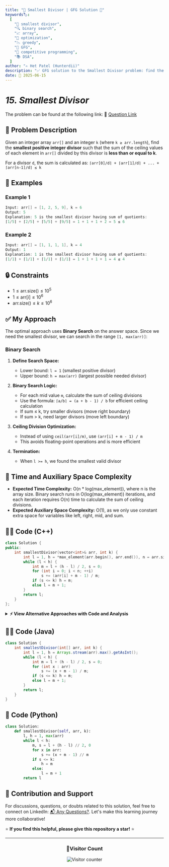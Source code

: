 ```yaml
---
title: "🧮 Smallest Divisor | GFG Solution 🎯"
keywords🏷️:
  [
    "🧮 smallest divisor",
    "🔍 binary search",
    "📈 array",
    "🎯 optimization",
    "📉 greedy",
    "📘 GFG",
    "🏁 competitive programming",
    "📚 DSA",
  ]
author: "✍️ Het Patel (Hunterdii)"
description: "✅ GFG solution to the Smallest Divisor problem: find the smallest divisor such that sum of ceiling divisions is ≤ k using binary search. 🚀"
date: 📅 2025-06-15
---
```


# _15. Smallest Divisor_

The problem can be found at the following link: 🔗 [Question Link](https://www.geeksforgeeks.org/problems/smallest-divisor/1)

## **🧩 Problem Description**

Given an integer array `arr[]` and an integer `k` (where `k ≥ arr.length`), find the **smallest positive integer divisor** such that the sum of the ceiling values of each element in `arr[]` divided by this divisor is **less than or equal to k**.

For a divisor `d`, the sum is calculated as: `⌈arr[0]/d⌉ + ⌈arr[1]/d⌉ + ... + ⌈arr[n-1]/d⌉ ≤ k`

## **📘 Examples**

### Example 1

```cpp
Input: arr[] = [1, 2, 5, 9], k = 6
Output: 5
Explanation: 5 is the smallest divisor having sum of quotients:
⌈1/5⌉ + ⌈2/5⌉ + ⌈5/5⌉ + ⌈9/5⌉ = 1 + 1 + 1 + 2 = 5 ≤ 6
```

### Example 2

```cpp
Input: arr[] = [1, 1, 1, 1], k = 4
Output: 1
Explanation: 1 is the smallest divisor having sum of quotients:
⌈1/1⌉ + ⌈1/1⌉ + ⌈1/1⌉ + ⌈1/1⌉ = 1 + 1 + 1 + 1 = 4 ≤ 4
```

## **🔒 Constraints**

- $1 \le \text{arr.size()} \le 10^5$
- $1 \le \text{arr}[i] \le 10^6$
- $\text{arr.size()} \le k \le 10^6$

## **✅ My Approach**

The optimal approach uses **Binary Search** on the answer space. Since we need the smallest divisor, we can search in the range `[1, max(arr)]`:

### **Binary Search**

1. **Define Search Space:**

   - Lower bound: `l = 1` (smallest positive divisor)
   - Upper bound: `h = max(arr)` (largest possible needed divisor)

2. **Binary Search Logic:**

   - For each mid value `m`, calculate the sum of ceiling divisions
   - Use the formula: `⌈a/b⌉ = (a + b - 1) / b` for efficient ceiling calculation
   - If sum ≤ k, try smaller divisors (move right boundary)
   - If sum > k, need larger divisors (move left boundary)

3. **Ceiling Division Optimization:**

   - Instead of using `ceil(arr[i]/m)`, use `(arr[i] + m - 1) / m`
   - This avoids floating-point operations and is more efficient

4. **Termination:**
   - When `l >= h`, we found the smallest valid divisor

## 📝 Time and Auxiliary Space Complexity

- **Expected Time Complexity:** O(n \* log(max_element)), where n is the array size. Binary search runs in O(log(max_element)) iterations, and each iteration requires O(n) time to calculate the sum of ceiling divisions.
- **Expected Auxiliary Space Complexity:** O(1), as we only use constant extra space for variables like left, right, mid, and sum.

## **🧑‍💻 Code (C++)**

```cpp
class Solution {
public:
    int smallestDivisor(vector<int>& arr, int k) {
        int l = 1, h = *max_element(arr.begin(), arr.end()), n = arr.size();
        while (l < h) {
            int m = l + (h - l) / 2, s = 0;
            for (int i = 0; i < n; ++i)
                s += (arr[i] + m - 1) / m;
            if (s <= k) h = m;
            else l = m + 1;
        }
        return l;
    }
};
```

<details>
<summary><b>⚡ View Alternative Approaches with Code and Analysis</b></summary>

## 📊 **2️⃣ Binary Search with Math Ceiling**

### 💡 Algorithm Steps:

1. Use mathematical ceiling function for division.
2. Standard binary search template.
3. Explicit ceiling calculation.

```cpp
class Solution {
public:
    int smallestDivisor(vector<int>& arr, int k) {
        int l = 1, h = *max_element(arr.begin(), arr.end()), r = h;
        while (l <= h) {
            int m = l + (h - l) / 2, s = 0;
            for (int x : arr) s += (x % m == 0) ? x / m : x / m + 1;
            if (s <= k) r = m, h = m - 1;
            else l = m + 1;
        }
        return r;
    }
};
```

### 📝 **Complexity Analysis:**

- **Time:** ⏱️ O(n \* log(max_element))
- **Auxiliary Space:** 💾 O(1)

### ✅ **Why This Approach?**

- More readable ceiling division logic.
- Classical binary search pattern.

## 📊 **3️⃣ Ternary Search Approach**

### 💡 Algorithm Steps:

1. Divide search space into three parts instead of two.
2. Compare function values at two mid points.
3. Eliminate one-third of search space each iteration.

```cpp
class Solution {
public:
    int smallestDivisor(vector<int>& arr, int k) {
        int l = 1, h = *max_element(arr.begin(), arr.end());
        while (h - l > 2) {
            int m1 = l + (h - l) / 3, m2 = h - (h - l) / 3, s1 = 0, s2 = 0;
            for (int x : arr) s1 += (x + m1 - 1) / m1, s2 += (x + m2 - 1) / m2;
            if (s1 <= k) h = m1;
            else if (s2 <= k) l = m1, h = m2;
            else l = m2;
        }
        for (int d = l; d <= h; d++) {
            int s = 0;
            for (int x : arr) s += (x + d - 1) / d;
            if (s <= k) return d;
        }
        return h;
    }
};
```

### 📝 **Complexity Analysis:**

- **Time:** ⏱️ O(n \* log₃(max_element))
- **Auxiliary Space:** 💾 O(1)

### ✅ **Why This Approach?**

- Theoretically faster convergence than binary search.
- Reduces search space by 1/3 each iteration.

## 📊 **4️⃣ Square Root Decomposition**

### 💡 Algorithm Steps:

1. Divide array into √n blocks.
2. Precompute partial sums for blocks.
3. Use binary search with block-wise calculation.

```cpp
class Solution {
public:
    int smallestDivisor(vector<int>& arr, int k) {
        int n = arr.size(), b = sqrt(n) + 1;
        vector<vector<int>> blocks(b);
        for (int i = 0; i < n; i++) blocks[i / b].push_back(arr[i]);

        int l = 1, h = *max_element(arr.begin(), arr.end());
        while (l < h) {
            int m = l + (h - l) / 2, s = 0;
            for (auto& block : blocks)
                for (int x : block) s += (x + m - 1) / m;
            s <= k ? h = m : l = m + 1;
        }
        return l;
    }
};
```

### 📝 **Complexity Analysis:**

- **Time:** ⏱️ O(n \* log(max_element))
- **Auxiliary Space:** 💾 O(n)

### ✅ **Why This Approach?**

- Better cache locality for large arrays.
- Potential for parallelization.

## 🆚 **🔍 Comparison of Approaches**

| 🚀 **Approach**                       | ⏱️ **Time Complexity** | 💾 **Space Complexity** | ✅ **Pros**                       | ⚠️ **Cons**                      |
| ------------------------------------- | ---------------------- | ----------------------- | --------------------------------- | -------------------------------- |
| 🔍 **Binary Search(Ultra-Optimized)** | 🟢 O(n \* log(max))    | 🟢 O(1)                 | ⚡ Fastest runtime, minimal ops   | 🧮 Less readable                 |
| 🔄 **Math Ceiling**                   | 🟢 O(n \* log(max))    | 🟢 O(1)                 | 🔧 Clear division logic           | 🐢 More operations per iteration |
| 🔺 **Ternary Search**                 | 🟢 O(n \* log₃(max))   | 🟢 O(1)                 | 🚀 Faster theoretical convergence | 🧮 Complex implementation        |
| 📊 **Sqrt Decomposition**             | 🟢 O(n \* log(max))    | 🔸 O(n)                 | 🏎️ Better cache locality          | 💾 Extra space overhead          |

### 🏆 **Best Choice Recommendation**

| 🎯 **Scenario**                        | 🎖️ **Recommended Approach** | 🔥 **Performance Rating** |
| -------------------------------------- | --------------------------- | ------------------------- |
| ⚡ Maximum performance, large datasets | 🥇 **Binary Search**        | ★★★★★                     |
| 🔧 Code clarity with good performance  | 🥈 **Math Ceiling**         | ★★★★☆                     |
| 📊 Theoretical optimization            | 🥉 **Ternary Search**       | ★★★★☆                     |
| 🏎️ Cache-sensitive large arrays        | 🏅 **Sqrt Decomposition**   | ★★★☆☆                     |

</details>

## **🧑‍💻 Code (Java)**

```java
class Solution {
    int smallestDivisor(int[] arr, int k) {
        int l = 1, h = Arrays.stream(arr).max().getAsInt();
        while (l < h) {
            int m = l + (h - l) / 2, s = 0;
            for (int x : arr)
                s += (x + m - 1) / m;
            if (s <= k) h = m;
            else l = m + 1;
        }
        return l;
    }
}
```

## **🐍 Code (Python)**

```python
class Solution:
    def smallestDivisor(self, arr, k):
        l, h = 1, max(arr)
        while l < h:
            m, s = l + (h - l) // 2, 0
            for x in arr:
                s += (x + m - 1) // m
            if s <= k:
                h = m
            else:
                l = m + 1
        return l
```

## 🧠 Contribution and Support

For discussions, questions, or doubts related to this solution, feel free to connect on LinkedIn: [📬 Any Questions?](https://www.linkedin.com/in/patel-hetkumar-sandipbhai-8b110525a/). Let's make this learning journey more collaborative!

⭐ **If you find this helpful, please give this repository a star!** ⭐

---

<div align="center">
  <h3><b>📍Visitor Count</b></h3>
</div>

<p align="center">
  <img src="https://visitor-badge.laobi.icu/badge?page_id=Hunterdii.GeeksforGeeks-POTD" alt="Visitor counter" />
</p>
